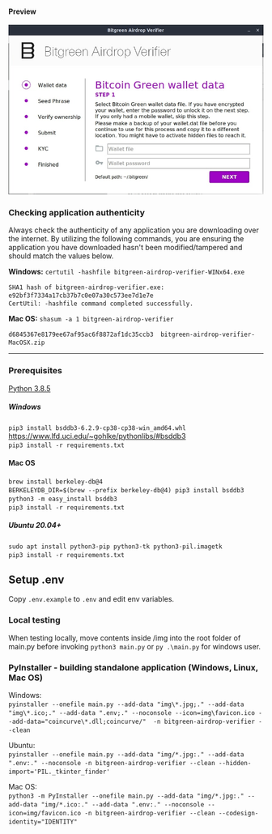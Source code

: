 #### Preview
![preview.png](img/preview.jpg)

### Checking application authenticity
Always check the authenticity of any application you are downloading over the internet. By utilizing the following commands, you are ensuring the application you have downloaded hasn't been modified/tampered and should match the values below.

**Windows:** `certutil -hashfile bitgreen-airdrop-verifier-WINx64.exe`
```
SHA1 hash of bitgreen-airdrop-verifier.exe:
e92bf3f7334a17cb37b7c0e07a30c573ee7d1e7e
CertUtil: -hashfile command completed successfully.
```

**Mac OS:** `shasum -a 1 bitgreen-airdrop-verifier`
```
d6845367e8179ee67af95ac6f8872af1dc35ccb3  bitgreen-airdrop-verifier-MacOSX.zip
```

---


### Prerequisites
[Python 3.8.5](https://www.python.org/downloads/release/python-385/)

##### Windows
`pip3 install bsddb3-6.2.9-cp38-cp38-win_amd64.whl` https://www.lfd.uci.edu/~gohlke/pythonlibs/#bsddb3  
`pip3 install -r requirements.txt`

#### Mac OS
`brew install berkeley-db@4`  
`BERKELEYDB_DIR=$(brew --prefix berkeley-db@4) pip3 install bsddb3`  
`python3 -m easy_install bsddb3`  
`pip3 install -r requirements.txt`

##### __Ubuntu 20.04+__
`sudo apt install python3-pip python3-tk python3-pil.imagetk`  
`pip3 install -r requirements.txt`

## Setup .env
Copy `.env.example` to `.env` and edit env variables.

### Local testing
When testing locally, move contents inside /img into the root folder of main.py before invoking `python3 main.py` or `py .\main.py` for windows user.

### PyInstaller - building standalone application (Windows, Linux, Mac OS)
Windows:  
```pyinstaller --onefile main.py --add-data "img\*.jpg;." --add-data "img\*.ico;." --add-data ".env;." --noconsole --icon=img\favicon.ico --add-data="coincurve\*.dll;coincurve/"  -n bitgreen-airdrop-verifier --clean```  

Ubuntu:  
```pyinstaller --onefile main.py --add-data "img/*.jpg:." --add-data ".env:." --noconsole -n bitgreen-airdrop-verifier --clean --hidden-import='PIL._tkinter_finder'```

Mac OS:  
```python3 -m PyInstaller --onefile main.py --add-data "img/*.jpg:." --add-data "img/*.ico:." --add-data ".env:." --noconsole --icon=img/favicon.ico -n bitgreen-airdrop-verifier --clean --codesign-identity="IDENTITY"```